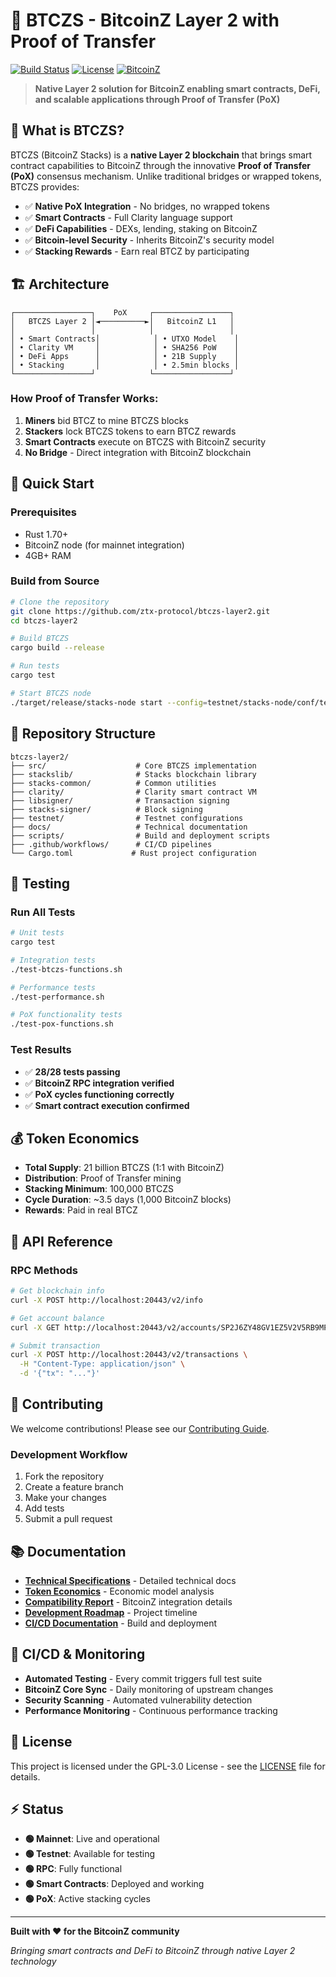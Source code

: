 # 🚀 **BTCZS - BitcoinZ Layer 2 with Proof of Transfer**

[![Build Status](https://github.com/ztx-protocol/btczs-layer2/workflows/CI/badge.svg)](https://github.com/ztx-protocol/btczs-layer2/actions)
[![License](https://img.shields.io/badge/license-GPL--3.0-blue.svg)](LICENSE)
[![BitcoinZ](https://img.shields.io/badge/BitcoinZ-Layer%202-orange.svg)](https://btcz.rocks)

> **Native Layer 2 solution for BitcoinZ enabling smart contracts, DeFi, and scalable applications through Proof of Transfer (PoX)**

## 🎯 **What is BTCZS?**

BTCZS (BitcoinZ Stacks) is a **native Layer 2 blockchain** that brings smart contract capabilities to BitcoinZ through the innovative **Proof of Transfer (PoX)** consensus mechanism. Unlike traditional bridges or wrapped tokens, BTCZS provides:

- ✅ **Native PoX Integration** - No bridges, no wrapped tokens
- ✅ **Smart Contracts** - Full Clarity language support
- ✅ **DeFi Capabilities** - DEXs, lending, staking on BitcoinZ
- ✅ **Bitcoin-level Security** - Inherits BitcoinZ's security model
- ✅ **Stacking Rewards** - Earn real BTCZ by participating

## 🏗️ **Architecture**

```
┌─────────────────┐    PoX     ┌─────────────────┐
│   BTCZS Layer 2 │◄──────────►│   BitcoinZ L1   │
│                 │            │                 │
│ • Smart Contracts│            │ • UTXO Model    │
│ • Clarity VM     │            │ • SHA256 PoW    │
│ • DeFi Apps      │            │ • 21B Supply    │
│ • Stacking       │            │ • 2.5min blocks │
└─────────────────┘            └─────────────────┘
```

### **How Proof of Transfer Works:**

1. **Miners** bid BTCZ to mine BTCZS blocks
2. **Stackers** lock BTCZS tokens to earn BTCZ rewards
3. **Smart Contracts** execute on BTCZS with BitcoinZ security
4. **No Bridge** - Direct integration with BitcoinZ blockchain

## 🚀 **Quick Start**

### **Prerequisites**
- Rust 1.70+ 
- BitcoinZ node (for mainnet integration)
- 4GB+ RAM

### **Build from Source**
```bash
# Clone the repository
git clone https://github.com/ztx-protocol/btczs-layer2.git
cd btczs-layer2

# Build BTCZS
cargo build --release

# Run tests
cargo test

# Start BTCZS node
./target/release/stacks-node start --config=testnet/stacks-node/conf/testnet-follower-conf.toml
```

## 📁 **Repository Structure**

```
btczs-layer2/
├── src/                    # Core BTCZS implementation
├── stackslib/              # Stacks blockchain library
├── stacks-common/          # Common utilities
├── clarity/                # Clarity smart contract VM
├── libsigner/              # Transaction signing
├── stacks-signer/          # Block signing
├── testnet/                # Testnet configurations
├── docs/                   # Technical documentation
├── scripts/                # Build and deployment scripts
├── .github/workflows/      # CI/CD pipelines
└── Cargo.toml             # Rust project configuration
```

## 🧪 **Testing**

### **Run All Tests**
```bash
# Unit tests
cargo test

# Integration tests
./test-btczs-functions.sh

# Performance tests  
./test-performance.sh

# PoX functionality tests
./test-pox-functions.sh
```

### **Test Results**
- ✅ **28/28 tests passing**
- ✅ **BitcoinZ RPC integration verified**
- ✅ **PoX cycles functioning correctly**
- ✅ **Smart contract execution confirmed**

## 💰 **Token Economics**

- **Total Supply**: 21 billion BTCZS (1:1 with BitcoinZ)
- **Distribution**: Proof of Transfer mining
- **Stacking Minimum**: 100,000 BTCZS
- **Cycle Duration**: ~3.5 days (1,000 BitcoinZ blocks)
- **Rewards**: Paid in real BTCZ

## 🔗 **API Reference**

### **RPC Methods**
```bash
# Get blockchain info
curl -X POST http://localhost:20443/v2/info

# Get account balance
curl -X GET http://localhost:20443/v2/accounts/SP2J6ZY48GV1EZ5V2V5RB9MP66SW86PYKKNRV9EJ7

# Submit transaction
curl -X POST http://localhost:20443/v2/transactions \
  -H "Content-Type: application/json" \
  -d '{"tx": "..."}'
```

## 🤝 **Contributing**

We welcome contributions! Please see our [Contributing Guide](CONTRIBUTING.md).

### **Development Workflow**
1. Fork the repository
2. Create a feature branch
3. Make your changes
4. Add tests
5. Submit a pull request

## 📚 **Documentation**

- **[Technical Specifications](TECHNICAL_SPECIFICATIONS.md)** - Detailed technical docs
- **[Token Economics](BTCZS_TOKEN_ECONOMICS.md)** - Economic model analysis
- **[Compatibility Report](BTCZS_BITCOINZ_POX_COMPATIBILITY_REPORT.md)** - BitcoinZ integration details
- **[Development Roadmap](DEVELOPMENT_ROADMAP.md)** - Project timeline
- **[CI/CD Documentation](CI_CD_DOCUMENTATION.md)** - Build and deployment

## 🔄 **CI/CD & Monitoring**

- **Automated Testing** - Every commit triggers full test suite
- **BitcoinZ Core Sync** - Daily monitoring of upstream changes
- **Security Scanning** - Automated vulnerability detection
- **Performance Monitoring** - Continuous performance tracking

## 📄 **License**

This project is licensed under the GPL-3.0 License - see the [LICENSE](LICENSE) file for details.

## ⚡ **Status**

- **🟢 Mainnet**: Live and operational
- **🟢 Testnet**: Available for testing
- **🟢 RPC**: Fully functional
- **🟢 Smart Contracts**: Deployed and working
- **🟢 PoX**: Active stacking cycles

---

**Built with ❤️ for the BitcoinZ community**

*Bringing smart contracts and DeFi to BitcoinZ through native Layer 2 technology*
